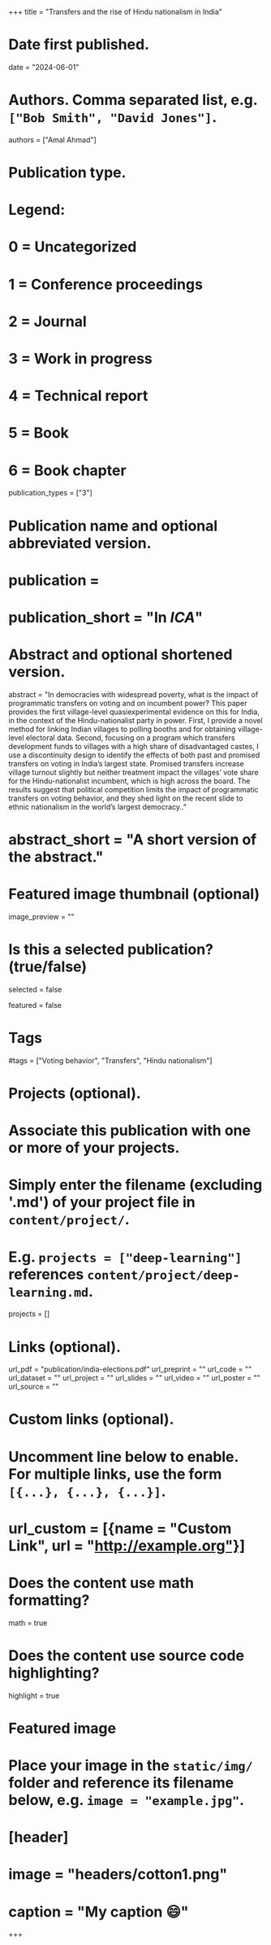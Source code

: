 +++
title = "Transfers and the rise of Hindu nationalism in India"

# Date first published.
date = "2024-06-01"

# Authors. Comma separated list, e.g. `["Bob Smith", "David Jones"]`.
authors = ["Amal Ahmad"]

# Publication type.
# Legend:
# 0 = Uncategorized
# 1 = Conference proceedings
# 2 = Journal
# 3 = Work in progress
# 4 = Technical report
# 5 = Book
# 6 = Book chapter
publication_types = ["3"]

# Publication name and optional abbreviated version.
# publication = 
# publication_short = "In *ICA*"

# Abstract and optional shortened version.
 abstract = "In democracies with widespread poverty, what is the impact of programmatic transfers
on voting and on incumbent power? This paper provides the first village-level quasiexperimental evidence on this for India, in the context of the Hindu-nationalist party in power. First, I provide a novel method for linking Indian villages to polling booths
and for obtaining village-level electoral data. Second, focusing on a program which
transfers development funds to villages with a high share of disadvantaged castes, I use
a discontinuity design to identify the effects of both past and promised transfers on
voting in India’s largest state. Promised transfers increase village turnout slightly but
neither treatment impact the villages’ vote share for the Hindu-nationalist incumbent,
which is high across the board. The results suggest that political competition limits
the impact of programmatic transfers on voting behavior, and they shed light on the
recent slide to ethnic nationalism in the world’s largest democracy.."
# abstract_short = "A short version of the abstract."

# Featured image thumbnail (optional)
image_preview = ""

# Is this a selected publication? (true/false)
 selected = false
 
 featured = false
 
 # Tags
 
 #tags = ["Voting behavior", "Transfers", "Hindu nationalism"]

# Projects (optional).
#   Associate this publication with one or more of your projects.
#   Simply enter the filename (excluding '.md') of your project file in `content/project/`.
#   E.g. `projects = ["deep-learning"]` references `content/project/deep-learning.md`.
projects = []

# Links (optional).
url_pdf = "publication/india-elections.pdf"
url_preprint = ""
url_code = ""
url_dataset = ""
url_project = ""
url_slides = ""
url_video = ""
url_poster = ""
url_source = ""

# Custom links (optional).
#   Uncomment line below to enable. For multiple links, use the form `[{...}, {...}, {...}]`.
# url_custom = [{name = "Custom Link", url = "http://example.org"}]

# Does the content use math formatting?
math = true

# Does the content use source code highlighting?
highlight = true

# Featured image
# Place your image in the `static/img/` folder and reference its filename below, e.g. `image = "example.jpg"`.
# [header]
# image = "headers/cotton1.png"
# caption = "My caption 😄"

+++
